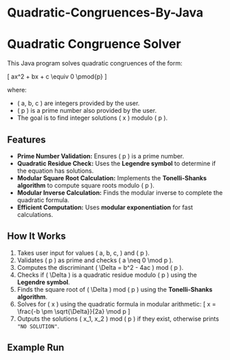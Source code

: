# Quadratic-Congruences-By-Java
# Quadratic Congruence Solver

This Java program solves quadratic congruences of the form:

\[
ax^2 + bx + c \equiv 0 \pmod{p}
\]

where:
- \( a, b, c \) are integers provided by the user.
- \( p \) is a prime number also provided by the user.
- The goal is to find integer solutions \( x \) modulo \( p \).

## Features
- **Prime Number Validation:** Ensures \( p \) is a prime number.
- **Quadratic Residue Check:** Uses the **Legendre symbol** to determine if the equation has solutions.
- **Modular Square Root Calculation:** Implements the **Tonelli-Shanks algorithm** to compute square roots modulo \( p \).
- **Modular Inverse Calculation:** Finds the modular inverse to complete the quadratic formula.
- **Efficient Computation:** Uses **modular exponentiation** for fast calculations.

## How It Works
1. Takes user input for values \( a, b, c, \) and \( p \).
2. Validates \( p \) as prime and checks \( a \neq 0 \mod p \).
3. Computes the discriminant \( \Delta = b^2 - 4ac \) mod \( p \).
4. Checks if \( \Delta \) is a quadratic residue modulo \( p \) using the **Legendre symbol**.
5. Finds the square root of \( \Delta \) mod \( p \) using the **Tonelli-Shanks algorithm**.
6. Solves for \( x \) using the quadratic formula in modular arithmetic:
   \[
   x = \frac{-b \pm \sqrt{\Delta}}{2a} \mod p
   \]
7. Outputs the solutions \( x_1, x_2 \) mod \( p \) if they exist, otherwise prints `"NO SOLUTION"`.

## Example Run
